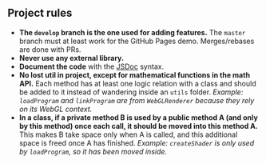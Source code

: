 ## Project rules

- **The `develop` branch is the one used for adding features.** The `master` branch must at least work for the GitHub Pages demo. Merges/rebases are done with PRs.
- **Never use any external library.**
- **Document the code** with the [JSDoc](https://jsdoc.app) syntax.
- **No lost util in project, except for mathematical functions in the math API.** Each method has at least one logic relation with a class and should be added to it instead of wandering inside an `utils` folder. *Example: `loadProgram` and `linkProgram` are from `WebGLRenderer` because they rely on its WebGL context.*
- **In a class, if a private method B is used by a public method A (and only by this method) once each call, it should be moved into this method A.** This makes B take space only when A is called, and this additional space is freed once A has finished. *Example: `createShader` is only used by `loadProgram`, so it has been moved inside.*
